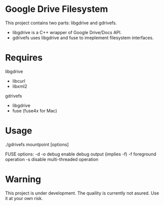 Google Drive Filesystem
=======================

This project contains two parts: libgdrive and gdrivefs.

* libgdrive is a C++ wrapper of Google Drive/Docs API.
* gdrivefs uses libgdrive and fuse to imeplement filesystem interfaces.

Requires
========

libgdrive

* libcurl
* libxml2

gdrivefs

* libgdrive
* fuse (fuse4x for Mac)

Usage
=====

 ./gdrivefs mountpoint [options]
 
 FUSE options:
     -d   -o debug          enable debug output (implies -f)
     -f                     foreground operation
     -s                     disable multi-threaded operation

Warning
=======

This project is under development. The quaility is currently not asured. Use it at your own risk.
